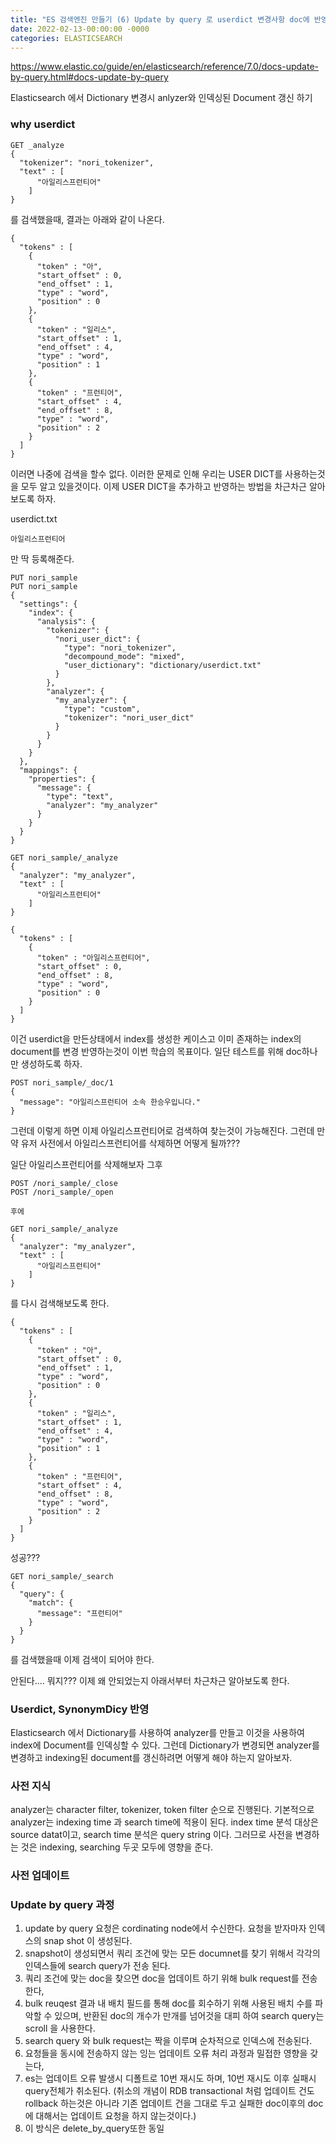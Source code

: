 ```yaml
---
title: "ES 검색엔진 만들기 (6) Update by query 로 userdict 변경사항 doc에 반영하기"
date: 2022-02-13-00:00:00 -0000
categories: ELASTICSEARCH
---
```


https://www.elastic.co/guide/en/elasticsearch/reference/7.0/docs-update-by-query.html#docs-update-by-query

Elasticsearch 에서 Dictionary 변경시 anlyzer와 인덱싱된 Document 갱신 하기

### why userdict
```
GET _analyze
{
  "tokenizer": "nori_tokenizer",
  "text" : [
      "아일리스프런티어"
    ]
}

```
를 검색했을때, 결과는 아래와 같이 나온다. 


```
{
  "tokens" : [
    {
      "token" : "아",
      "start_offset" : 0,
      "end_offset" : 1,
      "type" : "word",
      "position" : 0
    },
    {
      "token" : "일리스",
      "start_offset" : 1,
      "end_offset" : 4,
      "type" : "word",
      "position" : 1
    },
    {
      "token" : "프런티어",
      "start_offset" : 4,
      "end_offset" : 8,
      "type" : "word",
      "position" : 2
    }
  ]
}
```

이러면 나중에 검색을 할수 없다. 이러한 문제로 인해 우리는 USER DICT를 사용하는것을 모두 알고 있을것이다. 
이제 USER DICT을 추가하고 반영하는 방법을 차근차근 알아보도록 하자.

userdict.txt
```
아일리스프런티어
```
만 딱 등록해준다.

```
PUT nori_sample
PUT nori_sample
{
  "settings": {
    "index": {
      "analysis": {
        "tokenizer": {
          "nori_user_dict": {
            "type": "nori_tokenizer",
            "decompound_mode": "mixed",
            "user_dictionary": "dictionary/userdict.txt"
          }
        },
        "analyzer": {
          "my_analyzer": {
            "type": "custom",
            "tokenizer": "nori_user_dict"
          }
        }
      }
    }
  },
  "mappings": {
    "properties": {
      "message": {
        "type": "text",
        "analyzer": "my_analyzer"
      }
    }
  }
}
```

```
GET nori_sample/_analyze
{
  "analyzer": "my_analyzer",
  "text" : [
      "아일리스프런티어"
    ]
}
```

```
{
  "tokens" : [
    {
      "token" : "아일리스프런티어",
      "start_offset" : 0,
      "end_offset" : 8,
      "type" : "word",
      "position" : 0
    }
  ]
}

```

이건 userdict을 만든상태에서 index를 생성한 케이스고 이미 존재하는 index의 document를 변경 반영하는것이 이번 학습의 목표이다. 일단 테스트를 위해 doc하나만 생성하도록 하자.

```
POST nori_sample/_doc/1
{
  "message": "아일리스프런티어 소속 한승우입니다."
}
```

그런데 이렇게 하면 이제 아일리스프런티어로 검색하여 찾는것이 가능해진다. 그런데 만약 유저 사전에서 아일리스프런티어를 삭제하면 어떻게 될까???

일단 아일리스프런티어를 삭제해보자 그후 

```
POST /nori_sample/_close
POST /nori_sample/_open

후에

GET nori_sample/_analyze
{
  "analyzer": "my_analyzer",
  "text" : [
      "아일리스프런티어"
    ]
}

```
를 다시 검색해보도록 한다.

```
{
  "tokens" : [
    {
      "token" : "아",
      "start_offset" : 0,
      "end_offset" : 1,
      "type" : "word",
      "position" : 0
    },
    {
      "token" : "일리스",
      "start_offset" : 1,
      "end_offset" : 4,
      "type" : "word",
      "position" : 1
    },
    {
      "token" : "프런티어",
      "start_offset" : 4,
      "end_offset" : 8,
      "type" : "word",
      "position" : 2
    }
  ]
}

```
성공??? 

```
GET nori_sample/_search
{
  "query": {
    "match": {
      "message": "프런티어"
    }
  }
}
```
를 검색했을때 이제 검색이 되어야 한다.

안된다.... 뭐지??? 이제 왜 안되었는지 아래서부터 차근차근 알아보도록 한다.

### Userdict, SynonymDicy 반영
Elasticsearch 에서 Dictionary를 사용하여 analyzer를 만들고 이것을 사용하여 index에 Document를 인덱싱할 수 있다. 그런데 Dictionary가 변경되면 analyzer를 변경하고 indexing된 document를 갱신하려면 어떻게 해야 하는지 알아보자.

### 사전 지식
analyzer는 character filter, tokenizer, token filter 순으로 진행된다. 기본적으로 analyzer는 indexing time 과 search time에 적용이 된다. index time 분석 대상은 source datat이고, search time 분석은 query string 이다. 그러므로 사전을 변경하는 것은 indexing, searching 두곳 모두에 영향을 준다.

### 사전 업데이트


### Update by query 과정

1. update by query 요청은 cordinating node에서 수신한다. 요청을 받자마자 인덱스의 snap shot 이 생성된다.
2. snapshot이 생성되면서 쿼리 조건에 맞는 모든 documnet를 찾기 위해서 각각의 인덱스들에 search query가 전송 된다.
3. 쿼리 조건에 맞는 doc을 찾으면 doc을 업데이트 하기 위해 bulk request를 전송한다,
4. bulk reuqest 결과 내 배치 필드를 통해 doc를 회수하기 위해 사용된 배치 수를 파악할 수 있으며, 반환된 doc의 개수가 만개를 넘어것을 대피 하여 search query는 scroll 을 사용한다.
5. search query 와 bulk request는 짝을 이루며 순차적으로 인덱스에 전송된다.
6. 요청들을 동시에 전송하지 않는 잉는 업데이트 오류 처리 과정과 밀접한 영향을 갖는다,
7. es는 업데이트 오류 발생시 디폴트로 10번 재시도 하며, 10번 재시도 이후 실패시 query전체가 취소된다. (취소의 개념이 RDB transactional 처럼 업데이트 건도 rollback 하는것은 아니라 기존 업데이트 건을 그대로 두고 실패한 doc이후의 doc에 대해서는 업데이트 요청을 하지 않는것이다.)
8. 이 방식은 delete_by_query또한 동일 

